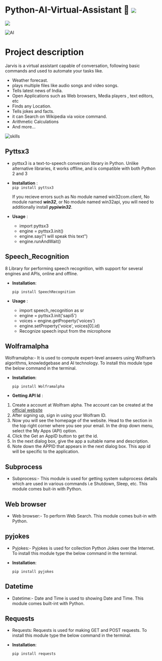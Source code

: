 Python-AI-Virtual-Assistant 🧠 [![](https://forthebadge.com/images/badges/made-with-python.svg)](https://forthebadge.com)
============================

![](https://img.shields.io/badge/Python-3.9.0-brightgreen.svg)

![AI](https://user-images.githubusercontent.com/77189196/119809528-d76cbe80-bf02-11eb-80bc-f07eb105b964.jpg)

# Project description
 Jarvis is a  virtual assistant capable of conversation, following basic commands and used to automate your tasks like. 
* Weather forecast. 
* plays multiple files like audio songs and video songs. 
* Tells latest news of India. 
* Open Applications such as Web browsers, Media players , text editors, etc
* Finds any Location. 
* Tells jokes and facts.
* it can Search on Wikipedia via voice command.
* Arithmetic Calculations
* And more... 

 ![skills](https://user-images.githubusercontent.com/77189196/119957903-2167aa00-bfc0-11eb-987f-a406a18ea04c.png)


## Pyttsx3 

- pyttsx3 is a text-to-speech conversion library in Python. Unlike alternative libraries, it works offline, and is compatible with both Python 2 and 3

- **Installation** :   
 `pip install pyttsx3`

   If you recieve errors such as No module named win32com.client, No module named ***win32***, or No module named win32api, you will need to additionally install ***pypiwin32***.

- **Usage** :

  * import pyttsx3
  * engine = pyttsx3.init()
  * engine.say("I will speak this text")
  * engine.runAndWait()
  
  
## Speech_Recognition
  8 Library for performing speech recognition, with support for several engines and APIs, online and offline.
  
- **Installation**:

  `pip install SpeechRecognition`
  
 - **Usage** :
   * import speech_recognition as sr
   * engine = pyttsx3.init('sapi5')
   * voices = engine.getProperty('voices')
   * engine.setProperty('voice', voices[0].id)
   * Recognize speech input from the microphone

## Wolframalpha
Wolframalpha:- It is used to compute expert-level answers using Wolfram’s algorithms, knowledgebase and AI technology. To install this module type the below command in the terminal.
- **Installation**: 

  `pip install Wolframalpha`

 - **Getting API Id** :
  1. Create a account at Wolfram alpha. The account can be created at the [official website](https://account.wolfram.com/auth/create)
  2. After signing up, sign in using your Wolfram ID.
  3. Now you will see the homepage of the website. Head to the section in the top right corner where you see your email. In the drop down menu, select the My Apps (API) option.
  4. Click the Get an AppID button to get the id.
  5. In the next dialog box, give the app a suitable name and description.
  6. Note down the APPID that appears in the next dialog box. This app id will be specific to the application.
  
  ## Subprocess
  - Subprocess:- This module is used for getting system subprocess details which are used in various commands i.e Shutdown, Sleep, etc. This module comes buit-in with Python. 
  
  ## Web browser
  - Web browser:- To perform Web Search. This module comes buit-in with Python. 
  
  ## pyjokes
  - Pyjokes:- Pyjokes is used for collection Python Jokes over the Internet. To install this module type the below command in the terminal.
 - **Installation**:

   `pip install pyjokes`
  
  ## Datetime
  - Datetime:- Date and Time is used to showing Date and Time. This module comes built-int with Python. 
  
  ## Requests 
  -  Requests: Requests is used for making GET and POST requests. To install this module type the below command in the terminal.
 - **Installation**:

   `pip install requests`
  
  
  
  



